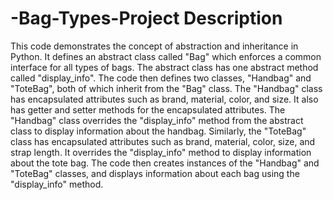# -Bag-Types-Project Description
This code demonstrates the concept of abstraction and inheritance in Python. It 
defines an abstract class called "Bag" which enforces a common interface for all types 
of bags. The abstract class has one abstract method called "display_info". The code 
then defines two classes, "Handbag" and "ToteBag", both of which inherit from the 
"Bag" class. The "Handbag" class has encapsulated attributes such as brand, 
material, color, and size. It also has getter and setter methods for the encapsulated 
attributes. The "Handbag" class overrides the "display_info" method from the abstract 
class to display information about the handbag. Similarly, the "ToteBag" class has 
encapsulated attributes such as brand, material, color, size, and strap length. It 
overrides the "display_info" method to display information about the tote bag. The 
code then creates instances of the "Handbag" and "ToteBag" classes, and displays 
information about each bag using the "display_info" method.
